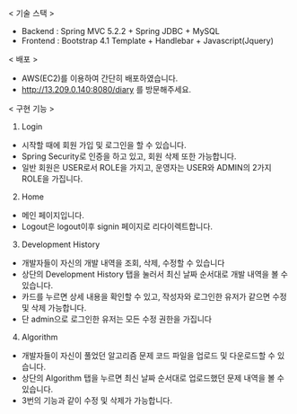 < 기술 스택 >
- Backend : Spring MVC 5.2.2 + Spring JDBC + MySQL
- Frontend : Bootstrap 4.1 Template + Handlebar + Javascript(Jquery)

< 배포 >
- AWS(EC2)를 이용하여 간단히 배포하였습니다.
- http://13.209.0.140:8080/diary 를 방문해주세요.

< 구현 기능 >
1. Login
- 시작할 때에 회원 가입 및 로그인을 할 수 있습니다.
- Spring Security로 인증을 하고 있고, 회원 삭제 또한 가능합니다.
- 일반 회원은 USER로서 ROLE을 가지고, 운영자는 USER와 ADMIN의 2가지 ROLE을 가집니다.

2. Home
- 메인 페이지입니다.
- Logout은 logout이후 signin 페이지로 리다이렉트합니다.

3. Development History
- 개발자들이 자신의 개발 내역을 조회, 삭제, 수정할 수 있습니다
- 상단의 Development History 탭을 눌러서 최신 날짜 순서대로 개발 내역을 볼 수 있습니다.
- 카드를 누르면 상세 내용을 확인할 수 있고, 작성자와 로그인한 유저가 같으면 수정 및 삭제 가능합니다.
- 단 admin으로 로그인한 유저는 모든 수정 권한을 가집니다

4. Algorithm
- 개발자들이 자신이 풀었던 알고리즘 문제 코드 파일을 업로드 및 다운로드할 수 있습니다.
- 상단의 Algorithm 탭을 누르면 최신 날짜 순서대로 업로드했던 문제 내역을 볼 수 있습니다.
- 3번의 기능과 같이 수정 및 삭제가 가능합니다.
